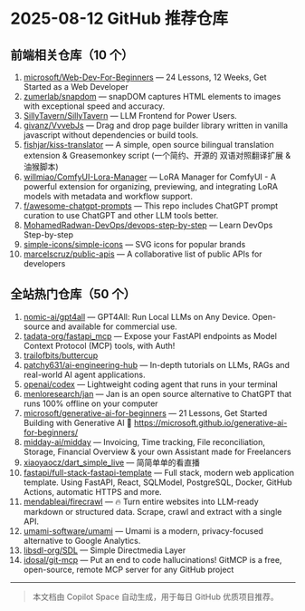 # 2025-08-12 GitHub 推荐仓库

## 前端相关仓库（10 个）

1. [microsoft/Web-Dev-For-Beginners](https://github.com/microsoft/Web-Dev-For-Beginners) — 24 Lessons, 12 Weeks, Get Started as a Web Developer
2. [zumerlab/snapdom](https://github.com/zumerlab/snapdom) — snapDOM captures HTML elements to images with exceptional speed and accuracy.
3. [SillyTavern/SillyTavern](https://github.com/SillyTavern/SillyTavern) — LLM Frontend for Power Users.
4. [givanz/VvvebJs](https://github.com/givanz/VvvebJs) — Drag and drop page builder library written in vanilla javascript without dependencies or build tools.
5. [fishjar/kiss-translator](https://github.com/fishjar/kiss-translator) — A simple, open source bilingual translation extension & Greasemonkey script (一个简约、开源的 双语对照翻译扩展 & 油猴脚本)
6. [willmiao/ComfyUI-Lora-Manager](https://github.com/willmiao/ComfyUI-Lora-Manager) — LoRA Manager for ComfyUI - A powerful extension for organizing, previewing, and integrating LoRA models with metadata and workflow support.
7. [f/awesome-chatgpt-prompts](https://github.com/f/awesome-chatgpt-prompts) — This repo includes ChatGPT prompt curation to use ChatGPT and other LLM tools better.
8. [MohamedRadwan-DevOps/devops-step-by-step](https://github.com/MohamedRadwan-DevOps/devops-step-by-step) — Learn DevOps Step-by-step
9. [simple-icons/simple-icons](https://github.com/simple-icons/simple-icons) — SVG icons for popular brands
10. [marcelscruz/public-apis](https://github.com/marcelscruz/public-apis) — A collaborative list of public APIs for developers

## 全站热门仓库（50 个）

1. [nomic-ai/gpt4all](https://github.com/nomic-ai/gpt4all) — GPT4All: Run Local LLMs on Any Device. Open-source and available for commercial use.
2. [tadata-org/fastapi_mcp](https://github.com/tadata-org/fastapi_mcp) — Expose your FastAPI endpoints as Model Context Protocol (MCP) tools, with Auth!
3. [trailofbits/buttercup](https://github.com/trailofbits/buttercup)
4. [patchy631/ai-engineering-hub](https://github.com/patchy631/ai-engineering-hub) — In-depth tutorials on LLMs, RAGs and real-world AI agent applications.
5. [openai/codex](https://github.com/openai/codex) — Lightweight coding agent that runs in your terminal
6. [menloresearch/jan](https://github.com/menloresearch/jan) — Jan is an open source alternative to ChatGPT that runs 100% offline on your computer
7. [microsoft/generative-ai-for-beginners](https://github.com/microsoft/generative-ai-for-beginners) — 21 Lessons, Get Started Building with Generative AI 🔗 https://microsoft.github.io/generative-ai-for-beginners/
8. [midday-ai/midday](https://github.com/midday-ai/midday) — Invoicing, Time tracking, File reconciliation, Storage, Financial Overview & your own Assistant made for Freelancers
9. [xiaoyaocz/dart_simple_live](https://github.com/xiaoyaocz/dart_simple_live) — 简简单单的看直播
10. [fastapi/full-stack-fastapi-template](https://github.com/fastapi/full-stack-fastapi-template) — Full stack, modern web application template. Using FastAPI, React, SQLModel, PostgreSQL, Docker, GitHub Actions, automatic HTTPS and more.
11. [mendableai/firecrawl](https://github.com/mendableai/firecrawl) — 🔥 Turn entire websites into LLM-ready markdown or structured data. Scrape, crawl and extract with a single API.
12. [umami-software/umami](https://github.com/umami-software/umami) — Umami is a modern, privacy-focused alternative to Google Analytics.
13. [libsdl-org/SDL](https://github.com/libsdl-org/SDL) — Simple Directmedia Layer
14. [idosal/git-mcp](https://github.com/idosal/git-mcp) — Put an end to code hallucinations! GitMCP is a free, open-source, remote MCP server for any GitHub project

---

> 本文档由 Copilot Space 自动生成，用于每日 GitHub 优质项目推荐。
